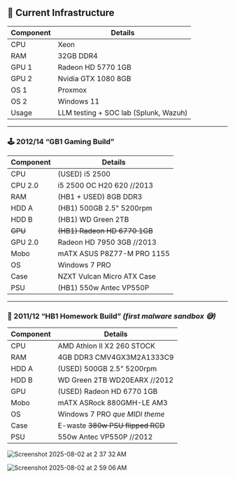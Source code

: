 ## 🔧 Current Infrastructure

| Component | Details |
|----------|---------|
| CPU | Xeon |
| RAM | 32GB DDR4 |
| GPU 1 | Radeon HD 5770 1GB |
| GPU 2 | Nvidia GTX 1080 8GB |
| OS 1 | Proxmox |
| OS 2 | Windows 11 |
| Usage | LLM testing + SOC lab (Splunk, Wazuh) |

---

### 🕹️ 2012/14 “GB1 Gaming Build”

| Component | Details |
|----------|------------------------------|
| CPU      | (USED) i5 2500 |
| CPU 2.0  | i5 2500 OC H20 620 //2013 |
| RAM      | (HB1 + USED) 8GB DDR3 |
| HDD A    | (HB1) 500GB 2.5" 5200rpm |
| HDD B    | (HB1) WD Green 2TB |
| ~~GPU~~      | ~~(HB1) Radeon HD 6770 1GB~~ |
| GPU 2.0  | Radeon HD 7950 3GB //2013 |
| Mobo     | mATX ASUS P8Z77-M PRO 1155 |
| OS       | Windows 7 PRO |
| Case     | NZXT Vulcan Micro ATX Case |
| PSU      | (HB1) 550w Antec VP550P |

---

### 🧪 2011/12 “HB1 Homework Build” *(first malware sandbox 😅)*

| Component | Details |
|----------|------------------------------|
| CPU      | AMD Athlon II X2 260 STOCK |
| RAM      | 4GB DDR3 CMV4GX3M2A1333C9 |
| HDD A    | (USED) 500GB 2.5" 5200rpm |
| HDD B    | WD Green 2TB WD20EARX //2012 |
| GPU      | (USED) Radeon HD 6770 1GB |
| Mobo     | mATX ASRock 880GMH-LE AM3 |
| OS       | Windows 7 PRO *que MIDI theme* |
| Case     | E-waste ~~380w PSU flipped RCD~~ |
| PSU      | 550w Antec VP550P //2012 |
![Screenshot 2025-08-02 at 2 37 32 AM](https://github.com/user-attachments/assets/013ede3d-d133-4e64-bc91-ccaaf8d5a913)

![Screenshot 2025-08-02 at 2 59 06 AM](https://github.com/user-attachments/assets/c57979a1-cd7e-4a13-9219-6167c8b51c52)
